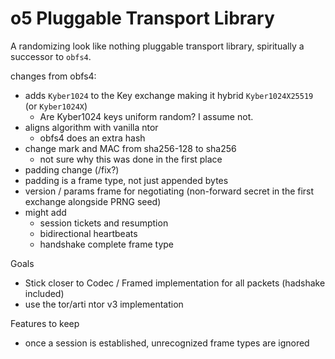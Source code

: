 # o5 Pluggable Transport Library

A randomizing look like nothing pluggable transport library, spiritually a successor
to `obfs4`.



changes from obfs4:


* adds `Kyber1024` to the Key exchange making it hybrid `Kyber1024X25519` (or `Kyber1024X`)
    * Are Kyber1024 keys uniform random? I assume not.
* aligns algorithm with vanilla ntor
    - obfs4 does an extra hash
* change mark and MAC from sha256-128 to sha256
    - not sure why this was done in the first place
* padding change (/fix?)
* padding is a frame type, not just appended bytes
* version / params frame for negotiating (non-forward secret in the first exchange alongside PRNG seed)
* might add
    - session tickets and resumption
    - bidirectional heartbeats
    - handshake complete frame type 


Goals
* Stick closer to Codec / Framed implementation for all packets (hadshake included)
* use the tor/arti ntor v3 implementation


Features to keep
- once a session is established, unrecognized frame types are ignored

